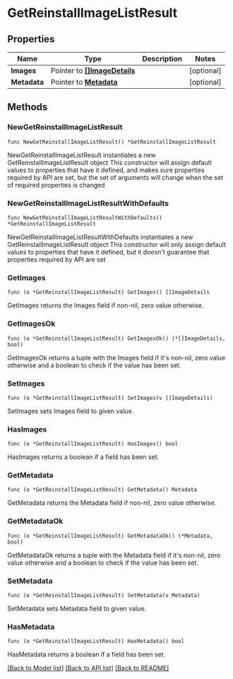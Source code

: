 # GetReinstallImageListResult

## Properties

Name | Type | Description | Notes
------------ | ------------- | ------------- | -------------
**Images** | Pointer to [**[]ImageDetails**](ImageDetails.md) |  | [optional] 
**Metadata** | Pointer to [**Metadata**](Metadata.md) |  | [optional] 

## Methods

### NewGetReinstallImageListResult

`func NewGetReinstallImageListResult() *GetReinstallImageListResult`

NewGetReinstallImageListResult instantiates a new GetReinstallImageListResult object
This constructor will assign default values to properties that have it defined,
and makes sure properties required by API are set, but the set of arguments
will change when the set of required properties is changed

### NewGetReinstallImageListResultWithDefaults

`func NewGetReinstallImageListResultWithDefaults() *GetReinstallImageListResult`

NewGetReinstallImageListResultWithDefaults instantiates a new GetReinstallImageListResult object
This constructor will only assign default values to properties that have it defined,
but it doesn't guarantee that properties required by API are set

### GetImages

`func (o *GetReinstallImageListResult) GetImages() []ImageDetails`

GetImages returns the Images field if non-nil, zero value otherwise.

### GetImagesOk

`func (o *GetReinstallImageListResult) GetImagesOk() (*[]ImageDetails, bool)`

GetImagesOk returns a tuple with the Images field if it's non-nil, zero value otherwise
and a boolean to check if the value has been set.

### SetImages

`func (o *GetReinstallImageListResult) SetImages(v []ImageDetails)`

SetImages sets Images field to given value.

### HasImages

`func (o *GetReinstallImageListResult) HasImages() bool`

HasImages returns a boolean if a field has been set.

### GetMetadata

`func (o *GetReinstallImageListResult) GetMetadata() Metadata`

GetMetadata returns the Metadata field if non-nil, zero value otherwise.

### GetMetadataOk

`func (o *GetReinstallImageListResult) GetMetadataOk() (*Metadata, bool)`

GetMetadataOk returns a tuple with the Metadata field if it's non-nil, zero value otherwise
and a boolean to check if the value has been set.

### SetMetadata

`func (o *GetReinstallImageListResult) SetMetadata(v Metadata)`

SetMetadata sets Metadata field to given value.

### HasMetadata

`func (o *GetReinstallImageListResult) HasMetadata() bool`

HasMetadata returns a boolean if a field has been set.


[[Back to Model list]](../README.md#documentation-for-models) [[Back to API list]](../README.md#documentation-for-api-endpoints) [[Back to README]](../README.md)


